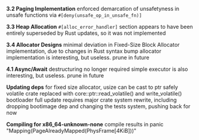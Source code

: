 **3.2 Paging Implementation**
enforced demarcation of unsafetyness in unsafe functions via `#[deny(unsafe_op_in_unsafe_fn)]`

**3.3 Heap Allocation**
`#[alloc_error_handler]` section appears to have been entirely superseded by Rust updates, so it was not implemented

**3.4 Allocator Designs**
minimal deviation in Fixed-Size Block Allocator implementation, due to changes in Rust syntax
bump allocator implementation is interesting, but useless. prune in future

**4.1 Async/Await**
destructuring no longer required
simple executor is also interesting, but useless. prune in future

**Updating deps**
for fixed size allocator, usize can be cast to ptr safely
volatile crate replaced with core::ptr::read_volatile() and write_volatile()
bootloader full update requires major crate system rewrite, including dropping bootimage dep and changing the tests system, pushing back for now

**Compiling for x86_64-unknown-none**
compile results in panic "Mapping(PageAlreadyMapped(PhysFrame[4KiB]))"